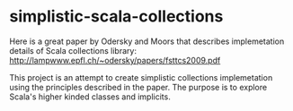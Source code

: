 # simplistic-scala-collections

Here is a great paper by Odersky and Moors that describes implemetation details of Scala collections library: http://lampwww.epfl.ch/~odersky/papers/fsttcs2009.pdf

This project is an attempt to create simplistic collections implemetation using the principles described in the paper. The purpose is to explore Scala's higher kinded classes and implicits.
